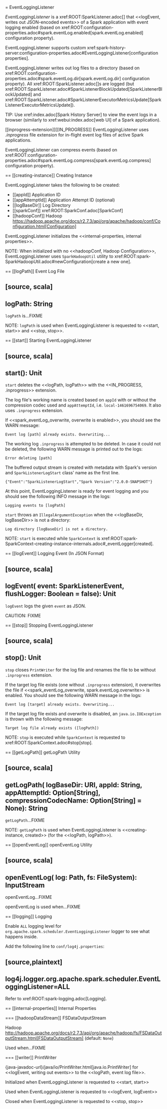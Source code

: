 = EventLoggingListener

*EventLoggingListener* is a xref:ROOT:SparkListener.adoc[] that <<logEvent, writes out JSON-encoded events>> of a Spark application with event logging enabled (based on xref:ROOT:configuration-properties.adoc#spark.eventLog.enabled[spark.eventLog.enabled] configuration property).

EventLoggingListener supports custom xref:spark-history-server:configuration-properties.adoc#EventLoggingListener[configuration properties].

EventLoggingListener writes out log files to a directory (based on xref:ROOT:configuration-properties.adoc#spark.eventLog.dir[spark.eventLog.dir] configuration property). All xref:ROOT:SparkListener.adoc[]s are logged (but xref:ROOT:SparkListener.adoc#SparkListenerBlockUpdated[SparkListenerBlockUpdated] and xref:ROOT:SparkListener.adoc#SparkListenerExecutorMetricsUpdate[SparkListenerExecutorMetricsUpdate]).

TIP: Use xref:index.adoc[Spark History Server] to view the event logs in a browser (similarly to xref:webui:index.adoc[web UI] of a Spark application).

[[inprogress-extension]][[IN_PROGRESS]]
EventLoggingListener uses *.inprogress* file extension for in-flight event log files of active Spark applications.

EventLoggingListener can compress events (based on xref:ROOT:configuration-properties.adoc#spark.eventLog.compress[spark.eventLog.compress] configuration property).

== [[creating-instance]] Creating Instance

EventLoggingListener takes the following to be created:

* [[appId]] Application ID
* [[appAttemptId]] Application Attempt ID (optional)
* [[logBaseDir]] Log Directory
* [[sparkConf]] xref:ROOT:SparkConf.adoc[SparkConf]
* [[hadoopConf]] Hadoop https://hadoop.apache.org/docs/r2.7.3/api/org/apache/hadoop/conf/Configuration.html[Configuration]

EventLoggingListener initializes the <<internal-properties, internal properties>>.

NOTE: When initialized with no <<hadoopConf, Hadoop Configuration>>, EventLoggingListener uses `SparkHadoopUtil` utility to xref:ROOT:spark-SparkHadoopUtil.adoc#newConfiguration[create a new one].

== [[logPath]] Event Log File

[source, scala]
----
logPath: String
----

`logPath` is...FIXME

NOTE: `logPath` is used when EventLoggingListener is requested to <<start, start>> and <<stop, stop>>.

== [[start]] Starting EventLoggingListener

[source, scala]
----
start(): Unit
----

`start` deletes the <<logPath, logPath>> with the <<IN_PROGRESS, .inprogress>> extension.

The log file's working name is created based on `appId` with or without the compression codec used and `appAttemptId`, i.e. `local-1461696754069`. It also uses `.inprogress` extension.

If <<spark_eventLog_overwrite, overwrite is enabled>>, you should see the WARN message:

```
Event log [path] already exists. Overwriting...
```

The working log `.inprogress` is attempted to be deleted. In case it could not be deleted, the following WARN message is printed out to the logs:

```
Error deleting [path]
```

The buffered output stream is created with metadata with Spark's version and `SparkListenerLogStart` class' name as the first line.

```
{"Event":"SparkListenerLogStart","Spark Version":"2.0.0-SNAPSHOT"}
```

At this point, EventLoggingListener is ready for event logging and you should see the following INFO message in the logs:

```
Logging events to [logPath]
```

`start` throws an `IllegalArgumentException` when the <<logBaseDir, logBaseDir>> is not a directory:

```
Log directory [logBaseDir] is not a directory.
```

NOTE: `start` is executed while `SparkContext` is xref:ROOT:spark-SparkContext-creating-instance-internals.adoc#_eventLogger[created].

== [[logEvent]] Logging Event (In JSON Format)

[source, scala]
----
logEvent(
  event: SparkListenerEvent,
  flushLogger: Boolean = false): Unit
----

`logEvent` logs the given `event` as JSON.

CAUTION: FIXME

== [[stop]] Stopping EventLoggingListener

[source, scala]
----
stop(): Unit
----

`stop` closes `PrintWriter` for the log file and renames the file to be without `.inprogress` extension.

If the target log file exists (one without `.inprogress` extension), it overwrites the file if <<spark_eventLog_overwrite, spark.eventLog.overwrite>> is enabled. You should see the following WARN message in the logs:

```
Event log [target] already exists. Overwriting...
```

If the target log file exists and overwrite is disabled, an `java.io.IOException` is thrown with the following message:

```
Target log file already exists ([logPath])
```

NOTE: `stop` is executed while `SparkContext` is requested to xref:ROOT:SparkContext.adoc#stop[stop].

== [[getLogPath]] getLogPath Utility

[source, scala]
----
getLogPath(
  logBaseDir: URI,
  appId: String,
  appAttemptId: Option[String],
  compressionCodecName: Option[String] = None): String
----

`getLogPath`...FIXME

NOTE: `getLogPath` is used when EventLoggingListener is <<creating-instance, created>> (for the <<logPath, logPath>>).

== [[openEventLog]] openEventLog Utility

[source, scala]
----
openEventLog(
  log: Path,
  fs: FileSystem): InputStream
----

openEventLog...FIXME

openEventLog is used when...FIXME

== [[logging]] Logging

Enable `ALL` logging level for `org.apache.spark.scheduler.EventLoggingListener` logger to see what happens inside.

Add the following line to `conf/log4j.properties`:

[source,plaintext]
----
log4j.logger.org.apache.spark.scheduler.EventLoggingListener=ALL
----

Refer to xref:ROOT:spark-logging.adoc[Logging].

== [[internal-properties]] Internal Properties

=== [[hadoopDataStream]] FSDataOutputStream

Hadoop http://hadoop.apache.org/docs/r2.7.3/api/org/apache/hadoop/fs/FSDataOutputStream.html[FSDataOutputStream] (default: `None`)

Used when...FIXME

=== [[writer]] PrintWriter

{java-javadoc-url}/java/io/PrintWriter.html[java.io.PrintWriter] for <<logEvent, writing out events>> to the <<logPath, event log file>>.

Initialized when EventLoggingListener is requested to <<start, start>>

Used when EventLoggingListener is requested to <<logEvent, logEvent>>

Closed when EventLoggingListener is requested to <<stop, stop>>
